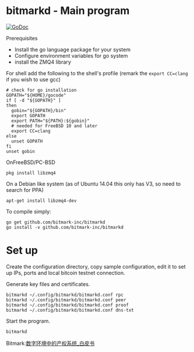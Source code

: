 # bitmarkd - Main program

[![GoDoc](https://godoc.org/github.com/bitmark-inc/bitmarkd?status.svg)](https://godoc.org/github.com/bitmark-inc/bitmarkd)

Prerequisites

* Install the go language package for your system
* Configure environment variables for go system
* install the ZMQ4 library

For shell add the following to the shell's profile
(remark the `export CC=clang` if you wish to use gcc)
~~~~~
# check for go installation
GOPATH="${HOME}/gocode"
if [ -d "${GOPATH}" ]
then
  gobin="${GOPATH}/bin"
  export GOPATH
  export PATH="${PATH}:${gobin}"
  # needed for FreeBSD 10 and later
  export CC=clang
else
  unset GOPATH
fi
unset gobin
~~~~~

OnFreeBSD/PC-BSD

~~~~~
pkg install libzmq4
~~~~~

On a Debian like system
(as of Ubuntu 14.04 this only has V3, so need to search for PPA)

~~~~~
apt-get install libzmq4-dev
~~~~~

To compile simply:

~~~~~
go get github.com/bitmark-inc/bitmarkd
go install -v github.com/bitmark-inc/bitmarkd
~~~~~

# Set up

Create the configuration directory, copy sample configuration, edit it to
set up IPs, ports and local bitcoin testnet connection.

Generate key files and certificates.

~~~~~
bitmarkd ~/.config/bitmarkd/bitmarkd.conf rpc
bitmarkd ~/.config/bitmarkd/bitmarkd.conf peer
bitmarkd ~/.config/bitmarkd/bitmarkd.conf proof
bitmarkd ~/.config/bitmarkd/bitmarkd.conf dns-txt
~~~~~

Start the program.

~~~~~
bitmarkd
~~~~~

Bitmark:[数字环境中的产权系统_白皮书](https://github.com/jackzhaiyh/bitmarkd/blob/master/bitmark_%E4%B8%AD%E6%96%87%E7%99%BD%E7%9A%AE%E4%B9%A6.pdf)
